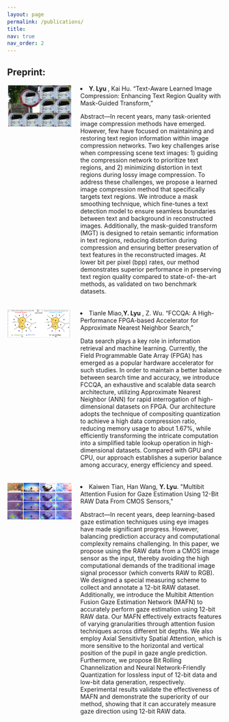 ```yaml
---
layout: page
permalink: /publications/
title:
nav: true
nav_order: 2
---
```


<!-- _pages/publications.md -->

<!-- Bibsearch Feature -->

 
## Preprint:

<div style="display: flex;margin-bottom:20px">

<div style=" max-width: 30%; flex: 0 0 30%;">    <img src="/assets/img/publications/1.png" alt="描述" style="width:100% ;margin-right: 10px;"> </div>

  <div style="flex: 1;  margin-left:20px">
    <li><b>Y. Lyu </b>, Kai Hu. “Text-Aware Learned Image Compression: Enhancing Text Region Quality with Mask-Guided Transform,”</li>
    <p>Abstract—In recent years, many task-oriented image compression methods have emerged. However, few have focused on maintaining and restoring text region information within
image compression networks. Two key challenges arise when compressing scene text images: 1) guiding the compression network to prioritize text regions, and 2) minimizing distortion in text regions during lossy image compression. To address these challenges, we propose a learned image compression method that specifically targets text regions. We introduce a mask smoothing technique, which fine-tunes a text detection model to ensure seamless boundaries between text and background in reconstructed images. Additionally, the mask-guided transform (MGT) is designed to retain semantic information in text regions, reducing distortion during compression and ensuring better preservation of text features in the reconstructed images. At lower bit per pixel (bpp) rates, our method demonstrates superior performance in preserving text region quality compared to state-of-
the-art methods, as validated on two benchmark datasets.</p>
  </div>
</div>



<div style="display: flex;margin-bottom:20px">
  <div style=" max-width: 30%;">   <img src="/assets/img/publications/2.png" alt="描述" style="flex: 0 0 30%; margin-right: 10px;width:100%">
  </div>
  <div style="flex: 1; margin-left:20px">
    <li>Tianle Miao,<b>Y. Lyu </b>, Z. Wu. “FCCQA: A High-Performance FPGA-based Accelerator for Approximate Nearest Neighbor Search,”</li>
    <p>Data search plays a key role in information retrieval and machine learning. Currently, the Field Programmable Gate Array (FPGA) has emerged as a popular hardware accelerator for such studies. In order to maintain a better balance between search time and accuracy, we introduce FCCQA, an exhaustive and scalable data search architecture, utilizing Approximate Nearest Neighbor (ANN) for rapid interrogation of high-dimensional datasets on FPGA. Our architecture adopts the technique of compositing quantization to achieve a high data compression ratio, reducing memory usage to about 1.67%, while efficiently transforming the intricate computation into a simplified table lookup operation in high-dimensional datasets. Compared with GPU and CPU, our approach establishes a superior balance among accuracy, energy efficiency and speed.</p>
  </div>
</div>


<div style="display: flex;margin-bottom:20px">
<div style=" max-width: 30%; flex: 0 0 30%;">    <img src="/assets/img/publications/3.png" alt="描述" style="flex: 0 0 30%;width:100% ;margin-right: 10px;"> </div>


  <div style="flex: 1;margin-left:20px">
    <li>Kaiwen Tian, Han Wang, <b>Y. Lyu</b>. "Multibit Attention Fusion for Gaze Estimation Using 12-Bit RAW Data From CMOS Sensors," </li>
    <p>Abstract—In recent years, deep learning-based gaze estimation techniques using eye images have made significant progress. However, balancing prediction accuracy and computational complexity remains challenging. In this paper, we propose using the RAW data from a CMOS image sensor as the input, thereby avoiding the high computational demands of the traditional image signal processor (which converts RAW to RGB). We designed a special measuring scheme to collect and annotate a 12-bit RAW dataset. Additionally, we introduce the Multibit Attention Fusion Gaze Estimation Network (MAFN) to accurately perform gaze estimation using 12-bit RAW data. Our MAFN effectively extracts features of varying granularities through attention fusion techniques across different bit depths. We also employ Axial Sensitivity Spatial Attention, which is more sensitive to the horizontal and vertical position of the pupil in gaze angle prediction. Furthermore, we propose Bit Rolling Channelization and Neural Network-Friendly Quantization for lossless input of 12-bit data and low-bit data generation, respectively. Experimental results validate the effectiveness of MAFN and demonstrate the superiority of our method, showing that it can accurately measure gaze direction using 12-bit RAW data.</p>
  </div>
</div>



 




